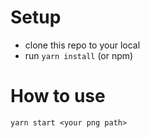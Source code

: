 # Setup
- clone this repo to your local
- run `yarn install` (or npm)

# How to use
```
yarn start <your png path>
```
